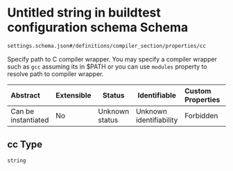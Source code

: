 # Untitled string in buildtest configuration schema Schema

```txt
settings.schema.json#/definitions/compiler_section/properties/cc
```

Specify path to C compiler wrapper. You may specify a compiler wrapper such as `gcc` assuming its in $PATH or you can use `modules` property to resolve path to compiler wrapper.


| Abstract            | Extensible | Status         | Identifiable            | Custom Properties | Additional Properties | Access Restrictions | Defined In                                                                   |
| :------------------ | ---------- | -------------- | ----------------------- | :---------------- | --------------------- | ------------------- | ---------------------------------------------------------------------------- |
| Can be instantiated | No         | Unknown status | Unknown identifiability | Forbidden         | Allowed               | none                | [settings.schema.json\*](../out/settings.schema.json "open original schema") |

## cc Type

`string`
